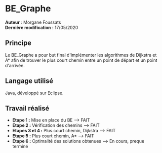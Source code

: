 # BE_Graphe

__Auteur__ : Morgane Foussats  
__Dernière modification__ : 17/05/2020  

## Principe
Le BE_Graphe a pour but final d'implémenter les algorithmes de Dijkstra et A* afin de trouver le plus court chemin entre un point de départ et un point d'arrivée.

## Langage utilisé
Java, développé sur Eclipse.

## Travail réalisé
* __Etape 1 :__ Mise en place du BE --> FAIT 
* __Etape 2 :__ Vérification des chemins --> FAIT 
* __Etapes 3 et 4 :__  Plus court chemin, Dijkstra --> FAIT 
* __Etape 5 :__ Plus court chemin, A* --> FAIT
* __Etape 6 :__ Optimalité des solutions obtenues	--> En cours, preque terminé
